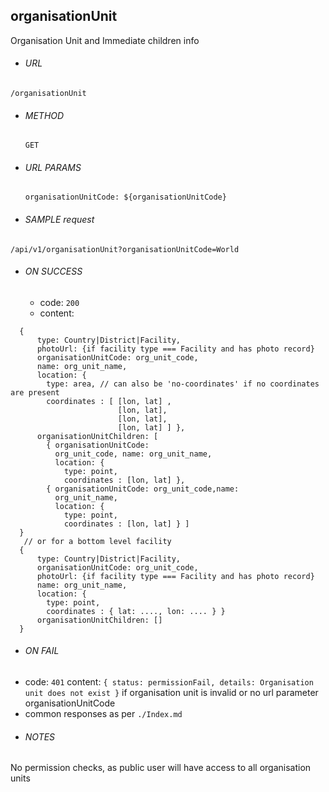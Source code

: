 ## organisationUnit

Organisation Unit and Immediate children info

- ###### URL

`/organisationUnit`

- ###### METHOD

  `GET`

- ###### URL PARAMS

  ```
  organisationUnitCode: ${organisationUnitCode}
  ```

- ###### SAMPLE request

`/api/v1/organisationUnit?organisationUnitCode=World`

- ###### ON SUCCESS
  - code: `200`
  - content:

```
  {
      type: Country|District|Facility,
      photoUrl: {if facility type === Facility and has photo record}
      organisationUnitCode: org_unit_code,
      name: org_unit_name,
      location: {
        type: area, // can also be 'no-coordinates' if no coordinates are present
        coordinates : [ [lon, lat] ,
                        [lon, lat],
                        [lon, lat],
                        [lon, lat] ] },
      organisationUnitChildren: [
        { organisationUnitCode:
          org_unit_code, name: org_unit_name,
          location: {
            type: point,
            coordinates : [lon, lat] },
        { organisationUnitCode: org_unit_code,name:
          org_unit_name,
          location: {
            type: point,
            coordinates : [lon, lat] } ]
  }
   // or for a bottom level facility
  {
      type: Country|District|Facility,
      organisationUnitCode: org_unit_code,
      photoUrl: {if facility type === Facility and has photo record}
      name: org_unit_name,
      location: {
        type: point,
        coordinates : { lat: ...., lon: .... } }
      organisationUnitChildren: []
  }
```

- ###### ON FAIL
- code: `401` content: `{ status: permissionFail, details: Organisation unit does not exist }` if organisation unit is invalid or no url parameter organisationUnitCode
- common responses as per `./Index.md`

* ###### NOTES

No permission checks, as public user will have access to all organisation units

